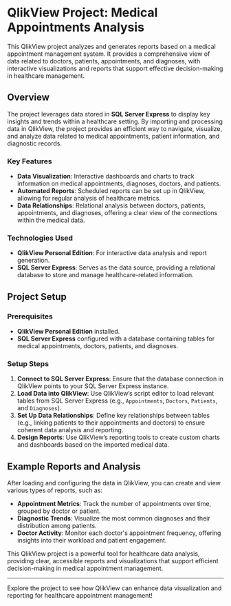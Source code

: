 # QlikView Project: Medical Appointments Analysis

This QlikView project analyzes and generates reports based on a medical appointment management system. It provides a comprehensive view of data related to doctors, patients, appointments, and diagnoses, with interactive visualizations and reports that support effective decision-making in healthcare management.

## Overview

The project leverages data stored in **SQL Server Express** to display key insights and trends within a healthcare setting. By importing and processing data in QlikView, the project provides an efficient way to navigate, visualize, and analyze data related to medical appointments, patient information, and diagnostic records.

### Key Features

- **Data Visualization**: Interactive dashboards and charts to track information on medical appointments, diagnoses, doctors, and patients.
- **Automated Reports**: Scheduled reports can be set up in QlikView, allowing for regular analysis of healthcare metrics.
- **Data Relationships**: Relational analysis between doctors, patients, appointments, and diagnoses, offering a clear view of the connections within the medical data.

### Technologies Used

- **QlikView Personal Edition**: For interactive data analysis and report generation.
- **SQL Server Express**: Serves as the data source, providing a relational database to store and manage healthcare-related information.

## Project Setup

### Prerequisites

- **QlikView Personal Edition** installed.
- **SQL Server Express** configured with a database containing tables for medical appointments, doctors, patients, and diagnoses.

### Setup Steps

1. **Connect to SQL Server Express**: Ensure that the database connection in QlikView points to your SQL Server Express instance.
2. **Load Data into QlikView**: Use QlikView’s script editor to load relevant tables from SQL Server Express (e.g., `Appointments`, `Doctors`, `Patients`, and `Diagnoses`).
3. **Set Up Data Relationships**: Define key relationships between tables (e.g., linking patients to their appointments and doctors) to ensure coherent data analysis and reporting.
4. **Design Reports**: Use QlikView’s reporting tools to create custom charts and dashboards based on the imported medical data.

## Example Reports and Analysis

After loading and configuring the data in QlikView, you can create and view various types of reports, such as:

- **Appointment Metrics**: Track the number of appointments over time, grouped by doctor or patient.
- **Diagnostic Trends**: Visualize the most common diagnoses and their distribution among patients.
- **Doctor Activity**: Monitor each doctor's appointment frequency, offering insights into their workload and patient engagement.

This QlikView project is a powerful tool for healthcare data analysis, providing clear, accessible reports and visualizations that support efficient decision-making in medical appointment management.

---

Explore the project to see how QlikView can enhance data visualization and reporting for healthcare appointment management!
